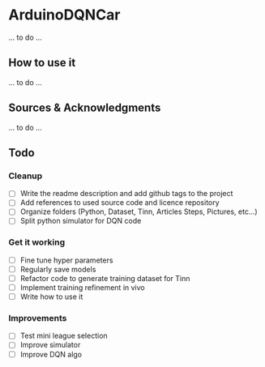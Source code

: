 # ArduinoDQNCar

... to do ...

## How to use it

... to do ...

## Sources & Acknowledgments

... to do ...

## Todo

### Cleanup

 - [ ] Write the readme description and add github tags to the project
 - [ ] Add references to used source code and licence repository
 - [ ] Organize folders (Python, Dataset, Tinn, Articles Steps, Pictures, etc...)
 - [ ] Split python simulator for DQN code

### Get it working

 - [ ] Fine tune hyper parameters
 - [ ] Regularly save models
 - [ ] Refactor code to generate training dataset for Tinn 
 - [ ] Implement training refinement in vivo
 - [ ] Write how to use it
 
### Improvements

 - [ ] Test mini league selection
 - [ ] Improve simulator
 - [ ] Improve DQN algo
